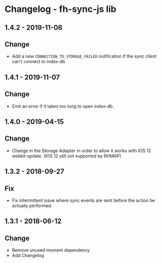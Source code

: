 # Changelog - fh-sync-js lib

## 1.4.2 - 2019-11-08
## Change
- Add a new `CONNECTION_TO_STORAGE_FAILED` notification if the sync client can't connect to index-db

## 1.4.1 - 2019-11-07
## Change
- Emit an error if it takes too long to open index-db.

## 1.4.0 - 2019-04-15
## Change
- Change in the Storage Adapter in order to allow it works with IOS 12 webkit update. (IOS 12 still not supported by RHMAP) 

## 1.3.2 - 2018-09-27
## Fix
- Fix intermittent issue where sync events are sent before the action be actually performed.

## 1.3.1 - 2018-06-12
## Change
- Remove unused moment dependency
- Add Changelog
